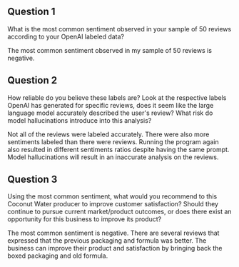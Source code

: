 ## Question 1

What is the most common sentiment observed in your sample of 50 reviews according to your OpenAI labeled data?

The most common sentiment observed in my sample of 50 reviews is negative. 

## Question 2

How reliable do you believe these labels are? Look at the respective labels OpenAI has generated for specific reviews, does it seem like the large language model accurately described the user's review? What risk do model hallucinations introduce into this analysis?

Not all of the reviews were labeled accurately. There were also more sentiments labeled than there were reviews. Running the program again also resulted in different sentiments ratios despite having the same prompt. Model hallucinations will result in an inaccurate analysis on the reviews.

## Question 3

Using the most common sentiment, what would you recommend to this Coconut Water producer to improve customer satisfaction? Should they continue to pursue current market/product outcomes, or does there exist an opportunity for this business to improve its product?

The most common sentiment is negative. There are several reviews that expressed that the previous packaging and formula was better. The business can improve their product and satisfaction by bringing back the boxed packaging and old formula. 
